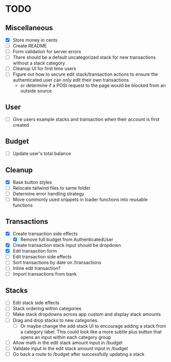 # TODO

## Miscellaneous
- [x] Store money in cents
- [ ] Create README
- [ ] Form validation for server errors
- [ ] There should be a default uncategorized stack for new transactions without a stack category
- [ ] Cleanup UI for first time users
- [ ] Figure out how to secure edit stack/transaction actions to ensure the authenticated user can only edit their own transactions
  - or determine if a POSt request to the page would be blocked from an outside source

## User
- [ ] Give users example stacks and transaction when their account is first created
## Budget
- [ ] Update user's total balance
## Cleanup
- [x] Base button styles
- [ ] Relocate tailwind files to same folder
- [ ] Determine error handling strategy
- [ ] Move commonly used snippets in loader functions into reusable functions

## Transactions
- [x] Create transaction side effects
  - [x] Remove full budget from AuthenticatedUser
- [x] Create transaction stack input should be dropdown
- [x] Edit transaction form
- [ ] Edit transaction side effects
- [ ] Sort transactions by date on /transactions
- [ ] Inline edit transaction?
- [ ] Import transactions from bank

## Stacks
- [ ] Edit stack side effects
- [ ] Stack ordering within categories
- [ ] Make stack dropdowns across app custom and display stack amounts
- [ ] Drag and drop stacks to new categories.
  - [ ] Or maybe change the add stack UI to encourage adding a stack from a category label. This could look like a more subtle plus button that opens an input within each category group
- [ ] Allow math in the edit stack amount input in /budget
- [ ] Validate input in the edit stack amount input in /budget
- [ ] Go back a route to /budget after successfully updating a stack
